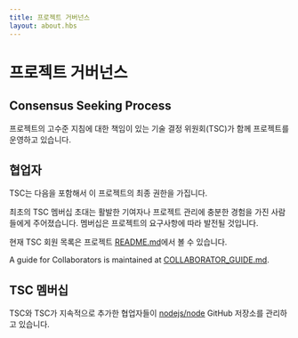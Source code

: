 ```yaml
---
title: 프로젝트 거버넌스
layout: about.hbs
---
```


# 프로젝트 거버넌스

## Consensus Seeking Process

프로젝트의 고수준 지침에 대한 책임이 있는 기술 결정 위원회(TSC)가 함께 프로젝트를 운영하고 있습니다.

## 협업자

TSC는 다음을 포함해서 이 프로젝트의 최종 권한을 가집니다.

최초의 TSC 멤버십 초대는 활발한 기여자나 프로젝트 관리에 충분한 경험을 가진 사람들에게 주어졌습니다. 멤버십은 프로젝트의 요구사항에 따라 발전될 것입니다.

현재 TSC 회원 목록은 프로젝트 [README.md](https://github.com/nodejs/node/blob/master/README.md#tsc-technical-steering-committee)에서 볼 수 있습니다.

A guide for Collaborators is maintained at [COLLABORATOR_GUIDE.md](https://github.com/nodejs/node/blob/master/COLLABORATOR_GUIDE.md).

## TSC 멤버십

TSC와 TSC가 지속적으로 추가한 협업자들이 [nodejs/node](https://github.com/nodejs/node) GitHub 저장소를 관리하고 있습니다.
